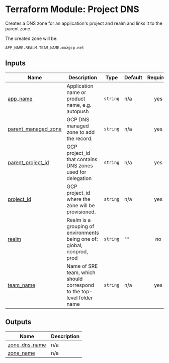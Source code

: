 <!-- BEGIN_TF_DOCS -->
# Terraform Module: Project DNS
Creates a DNS zone for an application's project and realm and links it to the parent zone.

The created zone will be:

`APP_NAME.REALM.TEAM_NAME.mozgcp.net`

## Inputs

| Name | Description | Type | Default | Required |
|------|-------------|------|---------|:--------:|
| <a name="input_app_name"></a> [app\_name](#input\_app\_name) | Application name or product name, e.g. autopush | `string` | n/a | yes |
| <a name="input_parent_managed_zone"></a> [parent\_managed\_zone](#input\_parent\_managed\_zone) | GCP DNS managed zone to add the record. | `string` | n/a | yes |
| <a name="input_parent_project_id"></a> [parent\_project\_id](#input\_parent\_project\_id) | GCP project\_id that contains DNS zones used for delegation | `string` | n/a | yes |
| <a name="input_project_id"></a> [project\_id](#input\_project\_id) | GCP project\_id where the zone will be provisioned. | `string` | n/a | yes |
| <a name="input_realm"></a> [realm](#input\_realm) | Realm is a grouping of environments being one of: global, nonprod, prod | `string` | `""` | no |
| <a name="input_team_name"></a> [team\_name](#input\_team\_name) | Name of SRE team, which should correspond to the top-level folder name | `string` | n/a | yes |

## Outputs

| Name | Description |
|------|-------------|
| <a name="output_zone_dns_name"></a> [zone\_dns\_name](#output\_zone\_dns\_name) | n/a |
| <a name="output_zone_name"></a> [zone\_name](#output\_zone\_name) | n/a |
<!-- END_TF_DOCS -->

